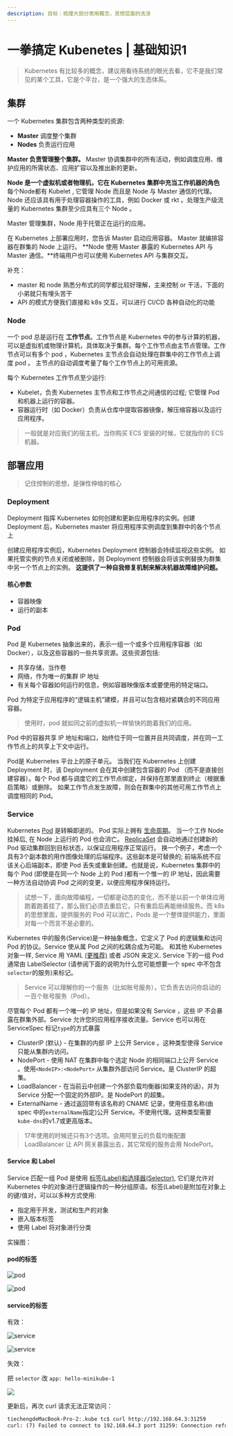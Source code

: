 ```yaml
---
description: 目标：梳理大部分常用概念，思想层面的洗涤
---
```


# 一拳搞定 Kubenetes \| 基础知识1

> Kubernetes 有比较多的概念，建议用看待系统的眼光去看，它不是我们常见的某个工具，它是个平台，是一个强大的生态体系。

## 集群

一个 Kubernetes 集群包含两种类型的资源:

* **Master** 调度整个集群
* **Nodes** 负责运行应用

**Master 负责管理整个集群。** Master 协调集群中的所有活动，例如调度应用、维护应用的所需状态、应用扩容以及推出新的更新。

**Node 是一个虚拟机或者物理机，它在 Kubernetes 集群中充当工作机器的角色** 每个Node都有 Kubelet , 它管理 Node 而且是 Node 与 Master 通信的代理。 Node 还应该具有用于​​处理容器操作的工具，例如 Docker 或 rkt 。处理生产级流量的 Kubernetes 集群至少应具有三个 Node 。

Master 管理集群，Node 用于托管正在运行的应用。

在 Kubernetes 上部署应用时，您告诉 Master 启动应用容器。 Master 就编排容器在群集的 Node 上运行。 **Node 使用 Master 暴露的 Kubernetes API 与 Master 通信。**终端用户也可以使用 Kubernetes API 与集群交互。

补充：

* master 和 node 熟悉分布式的同学都比较好理解，主来控制 or 干活，下面的小弟就只有埋头苦干
* API 的模式方便我们直接和 k8s 交互，可以进行 CI/CD 各种自动化的功能

### Node

一个 pod 总是运行在 **工作节点**。工作节点是 Kubernetes 中的参与计算的机器，可以是虚拟机或物理计算机，具体取决于集群。每个工作节点由主节点管理。工作节点可以有多个 pod ，Kubernetes 主节点会自动处理在群集中的工作节点上调度 pod 。 主节点的自动调度考量了每个工作节点上的可用资源。

每个 Kubernetes 工作节点至少运行:

* Kubelet，负责 Kubernetes 主节点和工作节点之间通信的过程; 它管理 Pod 和机器上运行的容器。
* 容器运行时（如 Docker）负责从仓库中提取容器镜像，解压缩容器以及运行应用程序。

> 一般就是对应我们的宿主机，当你购买 ECS 安装的时候，它就指你的 ECS 机器。

## 部署应用

> 记住控制的思想，是弹性伸缩的核心

### Deployment

Deployment 指挥 Kubernetes 如何创建和更新应用程序的实例。创建 Deployment 后，Kubernetes master 将应用程序实例调度到集群中的各个节点上

创建应用程序实例后，Kubernetes Deployment 控制器会持续监视这些实例。 如果托管实例的节点关闭或被删除，则 Deployment 控制器会将该实例替换为群集中另一个节点上的实例。 **这提供了一种自我修复机制来解决机器故障维护问题。**

#### **核心参数**

* 容器映像
* 运行的副本

### Pod

Pod 是 Kubernetes 抽象出来的，表示一组一个或多个应用程序容器（如 Docker），以及这些容器的一些共享资源。这些资源包括:

* 共享存储，当作卷
* 网络，作为唯一的集群 IP 地址
* 有关每个容器如何运行的信息，例如容器映像版本或要使用的特定端口。

Pod 为特定于应用程序的“逻辑主机”建模，并且可以包含相对紧耦合的不同应用容器。

> 使用时，pod 就如同之前的虚拟机一样愉快的跑着我们的应用。

Pod 中的容器共享 IP 地址和端口，始终位于同一位置并且共同调度，并在同一工作节点上的共享上下文中运行。

Pod是 Kubernetes 平台上的原子单元。 当我们在 Kubernetes 上创建 Deployment 时，该 Deployment 会在其中创建包含容器的 Pod （而不是直接创建容器）。每个 Pod 都与调度它的工作节点绑定，并保持在那里直到终止（根据重启策略）或删除。 如果工作节点发生故障，则会在群集中的其他可用工作节点上调度相同的 Pod。

### Service

Kubernetes [Pod](https://kubernetes.io/zh/docs/concepts/workloads/pods/pod-overview/) 是转瞬即逝的。 Pod 实际上拥有 [生命周期](https://kubernetes.io/zh/docs/concepts/workloads/pods/pod-lifecycle/)。 当一个工作 Node 挂掉后, 在 Node 上运行的 Pod 也会消亡。 [ReplicaSet](https://kubernetes.io/zh/docs/concepts/workloads/controllers/replicaset/) 会自动地通过创建新的 Pod 驱动集群回到目标状态，以保证应用程序正常运行。 换一个例子，考虑一个具有3个副本数的用作图像处理的后端程序。这些副本是可替换的; 前端系统不应该关心后端副本，即使 Pod 丢失或重新创建。也就是说，Kubernetes 集群中的每个 Pod \(即使是在同一个 Node 上的 Pod \)都有一个惟一的 IP 地址，因此需要一种方法自动协调 Pod 之间的变更，以便应用程序保持运行。

> 试想一下，面向故障编程，一切都是动态的变化，而不是以前一个单体应用跑着跑着挂了，那么我们必须去重启它，只有重启后再能继续服务。而 k8s 的思想里面，提供服务的 Pod 可以消亡，Pods 是一个整体提供能力，里面对每一个而言不是必要的。

Kubernetes 中的服务\(Service\)是一种抽象概念，它定义了 Pod 的逻辑集和访问 Pod 的协议。Service 使从属 Pod 之间的松耦合成为可能。 和其他 Kubernetes 对象一样, Service 用 YAML [\(更推荐\)](https://kubernetes.io/zh/docs/concepts/configuration/overview/#general-configuration-tips) 或者 JSON 来定义. Service 下的一组 Pod 通常由 LabelSelector \(请参阅下面的说明为什么您可能想要一个 spec 中不包含`selector`的服务\)来标记。

> Service 可以理解你的一个服务（比如账号服务），它负责去访问你启动的一百个账号服务（Pod）。

尽管每个 Pod 都有一个唯一的 IP 地址，但是如果没有 Service ，这些 IP 不会暴露在群集外部。Service 允许您的应用程序接收流量。Service 也可以用在 ServiceSpec 标记`type`的方式暴露

* ClusterIP \(默认\) - 在集群的内部 IP 上公开 Service 。这种类型使得 Service 只能从集群内访问。
* NodePort - 使用 NAT 在集群中每个选定 Node 的相同端口上公开 Service 。使用`<NodeIP>:<NodePort>` 从集群外部访问 Service。是 ClusterIP 的超集。
* LoadBalancer - 在当前云中创建一个外部负载均衡器\(如果支持的话\)，并为 Service 分配一个固定的外部IP。是 NodePort 的超集。
* ExternalName - 通过返回带有该名称的 CNAME 记录，使用任意名称\(由 spec 中的`externalName`指定\)公开 Service。不使用代理。这种类型需要`kube-dns`的v1.7或更高版本。

> 17年使用的时候还只有3个选项。会用阿里云的负载均衡配置 LoadBalancer 让 API 网关暴露出去，其它常规的服务会用 NodePort。

#### Service 和 Label

Service 匹配一组 Pod 是使用 [标签\(Label\)和选择器\(Selector\)](https://kubernetes.io/zh/docs/concepts/overview/working-with-objects/labels), 它们是允许对 Kubernetes 中的对象进行逻辑操作的一种分组原语。标签\(Label\)是附加在对象上的键/值对，可以以多种方式使用:

* 指定用于开发，测试和生产的对象
* 嵌入版本标签
* 使用 Label 将对象进行分类

实操图：

#### pod的标签

![pod](../../.gitbook/assets/image%20%2821%29.png)

![pod](../../.gitbook/assets/image%20%2814%29.png)

#### service的标签

有效：

![service](../../.gitbook/assets/image%20%2816%29.png)

![service](../../.gitbook/assets/image%20%2810%29.png)

失效：

把 `selector` 改 `app: hello-minikube-1`

![](../../.gitbook/assets/image%20%2819%29.png)

更新后，再次 curl 请求无法正常访问：

```bash
tiechengdeMacBook-Pro-2:.kube tc$ curl http://192.168.64.3:31259
curl: (7) Failed to connect to 192.168.64.3 port 31259: Connection refused
```

